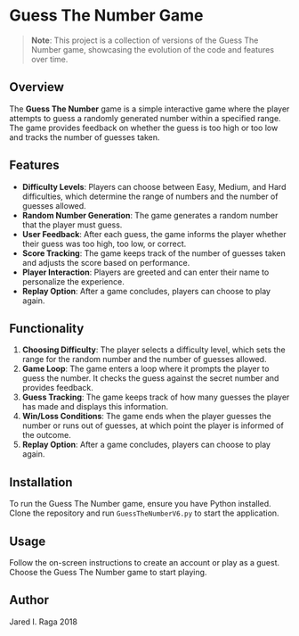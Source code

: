 # Guess The Number Game

> **Note**: This project is a collection of versions of the Guess The Number game, showcasing the evolution of the code and features over time.

## Overview

The **Guess The Number** game is a simple interactive game where the player attempts to guess a randomly generated number within a specified range. The game provides feedback on whether the guess is too high or too low and tracks the number of guesses taken.

## Features
- **Difficulty Levels**: Players can choose between Easy, Medium, and Hard difficulties, which determine the range of numbers and the number of guesses allowed.
- **Random Number Generation**: The game generates a random number that the player must guess.
- **User Feedback**: After each guess, the game informs the player whether their guess was too high, too low, or correct.
- **Score Tracking**: The game keeps track of the number of guesses taken and adjusts the score based on performance.
- **Player Interaction**: Players are greeted and can enter their name to personalize the experience.
- **Replay Option**: After a game concludes, players can choose to play again.

## Functionality
1. **Choosing Difficulty**: The player selects a difficulty level, which sets the range for the random number and the number of guesses allowed.
2. **Game Loop**: The game enters a loop where it prompts the player to guess the number. It checks the guess against the secret number and provides feedback.
3. **Guess Tracking**: The game keeps track of how many guesses the player has made and displays this information.
4. **Win/Loss Conditions**: The game ends when the player guesses the number or runs out of guesses, at which point the player is informed of the outcome.
5. **Replay Option**: After a game concludes, players can choose to play again.

## Installation

To run the Guess The Number game, ensure you have Python installed. Clone the repository and run `GuessTheNumberV6.py` to start the application.

## Usage

Follow the on-screen instructions to create an account or play as a guest. Choose the Guess The Number game to start playing.

## Author

Jared I. Raga 2018
